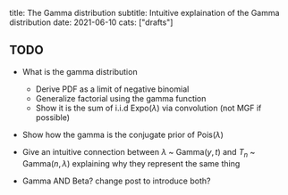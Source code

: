 title: The Gamma distribution
subtitle: Intuitive explaination of the Gamma distribution
date: 2021-06-10
cats: ["drafts"]


## TODO
* What is the gamma distribution
  - Derive PDF as a limit of negative binomial
  - Generalize factorial using the gamma function
  - Show it is the sum of i.i.d Expo$(\lambda)$ via convolution (not MGF if possible)

* Show how the gamma is the conjugate prior of Pois$(\lambda)$

* Give an intuitive connection between $\lambda$ ~ Gamma$(y, t)$ and $T_n$ ~ Gamma$(n, \lambda)$ explaining why they represent the same thing


* Gamma AND Beta? change post to introduce both?


